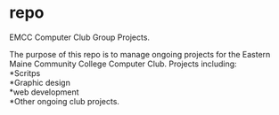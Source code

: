 repo
====

EMCC Computer Club Group Projects.

The purpose of this repo is to manage ongoing projects for the Eastern Maine Community College Computer Club.
Projects including:<br>
  *Scritps <br>
  *Graphic design<br>
  *web development<br>
  *Other ongoing club projects.<br>

